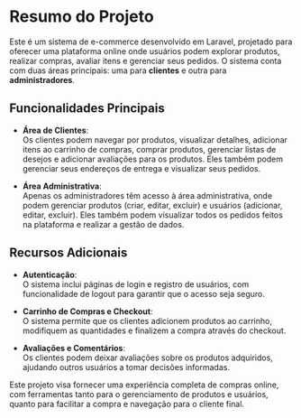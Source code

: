 # Resumo do Projeto

Este é um sistema de e-commerce desenvolvido em Laravel, projetado para oferecer uma plataforma online onde usuários podem explorar produtos, realizar compras, avaliar itens e gerenciar seus pedidos. O sistema conta com duas áreas principais: uma para **clientes** e outra para **administradores**.

## Funcionalidades Principais

- **Área de Clientes**:  
  Os clientes podem navegar por produtos, visualizar detalhes, adicionar itens ao carrinho de compras, comprar produtos, gerenciar listas de desejos e adicionar avaliações para os produtos. Eles também podem gerenciar seus endereços de entrega e visualizar seus pedidos.

- **Área Administrativa**:  
  Apenas os administradores têm acesso à área administrativa, onde podem gerenciar produtos (criar, editar, excluir) e usuários (adicionar, editar, excluir). Eles também podem visualizar todos os pedidos feitos na plataforma e realizar a gestão de dados.

## Recursos Adicionais

- **Autenticação**:  
  O sistema inclui páginas de login e registro de usuários, com funcionalidade de logout para garantir que o acesso seja seguro.

- **Carrinho de Compras e Checkout**:  
  O sistema permite que os clientes adicionem produtos ao carrinho, modifiquem as quantidades e finalizem a compra através do checkout.

- **Avaliações e Comentários**:  
  Os clientes podem deixar avaliações sobre os produtos adquiridos, ajudando outros usuários a tomar decisões informadas.

Este projeto visa fornecer uma experiência completa de compras online, com ferramentas tanto para o gerenciamento de produtos e usuários, quanto para facilitar a compra e navegação para o cliente final.
